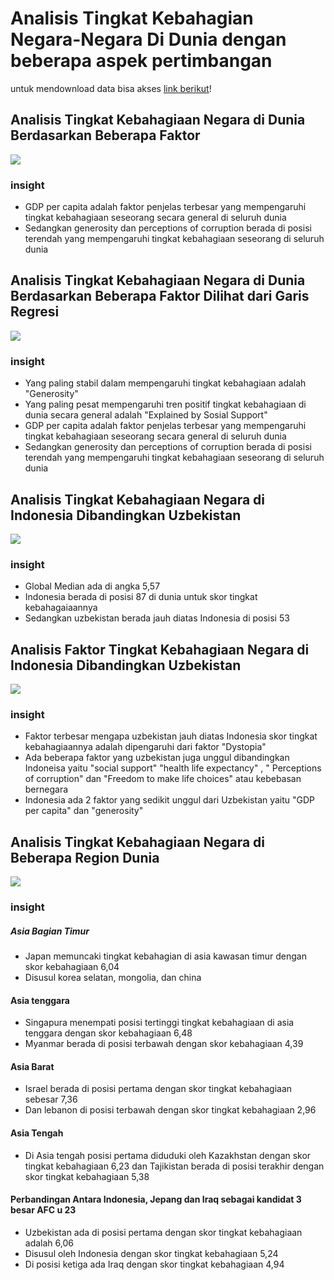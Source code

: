 # Analisis Tingkat Kebahagian Negara-Negara Di Dunia dengan beberapa aspek pertimbangan

untuk mendownload data bisa akses [link berikut](https://drive.google.com/drive/folders/1KTniZixWMkbD5fRbVmG-YnzyCtA1flaJ)!



## Analisis Tingkat Kebahagiaan Negara di Dunia Berdasarkan Beberapa Faktor
<img src="https://github.com/syauqiraihan/tutorial_data_analis/blob/main/Distribusi%20Happines%20Box).png">

### insight
- GDP per capita adalah faktor penjelas terbesar yang mempengaruhi tingkat kebahagiaan seseorang secara general di seluruh dunia
- Sedangkan generosity dan perceptions of corruption berada di posisi terendah yang mempengaruhi tingkat kebahagiaan seseorang di seluruh dunia

## Analisis Tingkat Kebahagiaan Negara di Dunia Berdasarkan Beberapa Faktor Dilihat dari Garis Regresi
<img src="https://github.com/syauqiraihan/tutorial_data_analis/blob/main/Distribusi%20Kebahagiaan%20(red).png">

### insight
- Yang paling stabil dalam mempengaruhi tingkat kebahagiaan adalah "Generosity"
- Yang paling pesat mempengaruhi tren positif tingkat kebahagiaan di dunia secara general adalah "Explained by Sosial Support"
- GDP per capita adalah faktor penjelas terbesar yang mempengaruhi tingkat kebahagiaan seseorang secara general di seluruh dunia
- Sedangkan generosity dan perceptions of corruption berada di posisi terendah yang mempengaruhi tingkat kebahagiaan seseorang di seluruh dunia

## Analisis Tingkat Kebahagiaan Negara di Indonesia Dibandingkan Uzbekistan
<img src="https://github.com/syauqiraihan/tutorial_data_analis/blob/main/Rank%20Indo%20Vs%20Uzbek.png">

### insight
- Global Median ada di angka 5,57
- Indonesia berada di posisi 87 di dunia untuk skor tingkat kebahagaiaannya
- Sedangkan uzbekistan berada jauh diatas Indonesia di posisi 53

## Analisis Faktor Tingkat Kebahagiaan Negara di Indonesia Dibandingkan Uzbekistan
<img src="https://github.com/syauqiraihan/tutorial_data_analis/blob/main/Rank%20Indo%20Vs%20Uzbek.png">

### insight
- Faktor terbesar mengapa uzbekistan jauh diatas Indonesia skor tingkat kebahagiaannya adalah dipengaruhi dari faktor "Dystopia"
- Ada beberapa faktor yang uzbekistan juga unggul dibandingkan Indoneisa yaitu "social support" "health life expectancy" , " Perceptions of corruption" dan "Freedom to make life choices" atau kebebasan bernegara
- Indonesia ada 2 faktor yang sedikit unggul dari Uzbekistan yaitu "GDP per capita" dan "generosity"

## Analisis Tingkat Kebahagiaan Negara di Beberapa Region Dunia 
<img src="https://github.com/syauqiraihan/tutorial_data_analis/blob/main/full%20country%20afc%20semifinal.png">

### insight

##### Asia Bagian Timur
- Japan memuncaki tingkat kebahagian di asia kawasan timur dengan skor kebahagiaan 6,04
- Disusul korea selatan, mongolia, dan china

#### Asia tenggara
- Singapura menempati posisi tertinggi tingkat kebahagiaan di asia tenggara dengan skor kebahagiaan 6,48
- Myanmar berada di posisi terbawah dengan skor kebahagiaan 4,39

#### Asia Barat
- Israel berada di posisi pertama dengan skor tingkat kebahagiaan sebesar 7,36
- Dan lebanon di posisi terbawah dengan skor tingkat kebahagiaan 2,96

#### Asia Tengah
- Di Asia tengah posisi pertama diduduki oleh Kazakhstan dengan skor tingkat kebahagiaan 6,23 dan Tajikistan berada di posisi terakhir dengan skor tingkat kebahagiaan 5,38

#### Perbandingan Antara Indonesia, Jepang dan Iraq sebagai kandidat 3 besar AFC u 23
- Uzbekistan ada di posisi pertama dengan skor tingkat kebahagiaan adalah 6,06
- Disusul oleh Indonesia dengan skor tingkat kebahagiaan 5,24
- Di posisi ketiga ada Iraq dengan skor tingkat kebahagiaan 4,94


